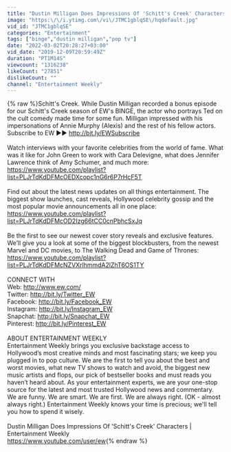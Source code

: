 ```yaml
---
title: "Dustin Milligan Does Impressions Of 'Schitt's Creek' Characters | Entertainment Weekly"
image: "https:\/\/i.ytimg.com\/vi\/JTMC1gblqSE\/hqdefault.jpg"
vid_id: "JTMC1gblqSE"
categories: "Entertainment"
tags: ["binge","dustin milligan","pop tv"]
date: "2022-03-02T20:28:27+03:00"
vid_date: "2019-12-09T20:59:49Z"
duration: "PT1M14S"
viewcount: "1316238"
likeCount: "27851"
dislikeCount: ""
channel: "Entertainment Weekly"
---
```

{% raw %}Schitt's Creek. While Dustin Milligan recorded a bonus episode for our Schitt's Creek season of EW's BINGE, the actor who portrays Ted on the cult comedy made time for some fun. Milligan impressed with his impersonations of Annie Murphy (Alexis) and the rest of his fellow actors.<br />Subscribe to EW ►► <a rel="nofollow" target="blank" href="http://bit.ly/EWSubscribe">http://bit.ly/EWSubscribe</a><br /><br />Watch interviews with your favorite celebrities from the world of fame. What was it like for John Green to work with Cara Delevigne, what does Jennifer Lawrence think of Amy Schumer, and much more:<br /><a rel="nofollow" target="blank" href="https://www.youtube.com/playlist?list=PLJrTdKdDFMcOEDXcopc1nG6r6P7rHcF5T">https://www.youtube.com/playlist?list=PLJrTdKdDFMcOEDXcopc1nG6r6P7rHcF5T</a><br /><br />Find out about the latest news updates on all things entertainment. The biggest show launches, cast reveals, Hollywood celebrity gossip and the most popular movie announcements all in one place:<br /><a rel="nofollow" target="blank" href="https://www.youtube.com/playlist?list=PLJrTdKdDFMcOD2Izg66tCC0cnPbhcSxJq">https://www.youtube.com/playlist?list=PLJrTdKdDFMcOD2Izg66tCC0cnPbhcSxJq</a><br /><br />Be the first to see our newest cover story reveals and exclusive features. We’ll give you a look at some of the biggest blockbusters, from the newest Marvel and DC movies, to The Walking Dead and Game of Thrones:<br /><a rel="nofollow" target="blank" href="https://www.youtube.com/playlist?list=PLJrTdKdDFMcNZVXrlhmmdA2lZhT6OS1TY">https://www.youtube.com/playlist?list=PLJrTdKdDFMcNZVXrlhmmdA2lZhT6OS1TY</a><br /><br />CONNECT WITH <br />Web: <a rel="nofollow" target="blank" href="http://www.ew.com/">http://www.ew.com/</a><br />Twitter: <a rel="nofollow" target="blank" href="http://bit.ly/Twitter_EW">http://bit.ly/Twitter_EW</a><br />Facebook: <a rel="nofollow" target="blank" href="http://bit.ly/Facebook_EW">http://bit.ly/Facebook_EW</a><br />Instagram: <a rel="nofollow" target="blank" href="http://bit.ly/Instagram_EW">http://bit.ly/Instagram_EW</a><br />Snapchat: <a rel="nofollow" target="blank" href="http://bit.ly/Snapchat_EW">http://bit.ly/Snapchat_EW</a><br />Pinterest: <a rel="nofollow" target="blank" href="http://bit.ly/Pinterest_EW">http://bit.ly/Pinterest_EW</a><br /><br />ABOUT ENTERTAINMENT WEEKLY<br />Entertainment Weekly brings you exclusive backstage access to Hollywood’s most creative minds and most fascinating stars; we keep you plugged in to pop culture. We are the first to tell you about the best and worst movies, what new TV shows to watch and avoid, the biggest new music artists and flops, our pick of bestseller books and must reads you haven’t heard about. As your entertainment experts, we are your one-stop source for the latest and most trusted Hollywood news and commentary. We are funny. We are smart. We are first. We are always right. (OK - almost always right.) Entertainment Weekly knows your time is precious; we'll tell you how to spend it wisely.<br /><br />Dustin Milligan Does Impressions Of 'Schitt's Creek' Characters | Entertainment Weekly<br /><a rel="nofollow" target="blank" href="https://www.youtube.com/user/ew">https://www.youtube.com/user/ew</a>{% endraw %}
